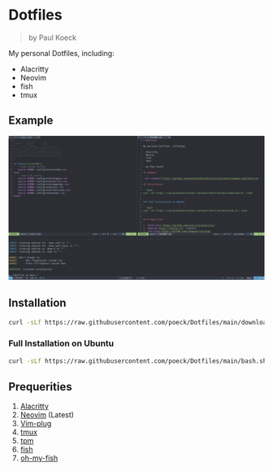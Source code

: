 # Dotfiles

> by Paul Koeck

My personal Dotfiles, including:

- Alacritty
- Neovim
- fish
- tmux

## Example

![alt example](https://github.com/paulkoeckdev/DotFiles/blob/main/example.png?raw=true)

## Installation

```bash
curl -sLf https://raw.githubusercontent.com/poeck/Dotfiles/main/download.sh | bash
```

### Full Installation on Ubuntu

```bash
curl -sLf https://raw.githubusercontent.com/poeck/Dotfiles/main/bash.sh | bash
```

## Prequerities

1. [Alacritty](https://github.com/alacritty/alacritty)
2. [Neovim](https://neovim.io/) (Latest)
3. [Vim-plug](https://github.com/junegunn/vim-plug)
4. [tmux](https://github.com/tmux/tmux)
5. [tpm](https://github.com/tmux-plugins/tpm)
6. [fish](https://github.com/tmux-plugins/tpm)
7. [oh-my-fish](https://github.com/oh-my-fish/oh-my-fish)
